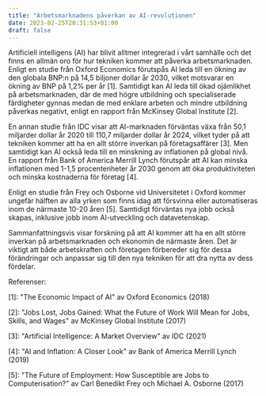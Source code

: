 ```yaml
---
title: "Arbetsmarknadens påverkan av AI-revolutionen"
date: 2023-02-25T20:31:53+01:00
draft: false
---
```


Artificiell intelligens (AI) har blivit alltmer integrerad i vårt samhälle och det finns en allmän oro för hur tekniken kommer att påverka arbetsmarknaden. Enligt en studie från Oxford Economics förutspås AI leda till en ökning av den globala BNP:n på 14,5 biljoner dollar år 2030, vilket motsvarar en ökning av BNP på 1,2% per år [1]. Samtidigt kan AI leda till ökad ojämlikhet på arbetsmarknaden, där de med högre utbildning och specialiserade färdigheter gynnas medan de med enklare arbeten och mindre utbildning påverkas negativt, enligt en rapport från McKinsey Global Institute [2].

En annan studie från IDC visar att AI-marknaden förväntas växa från 50,1 miljarder dollar år 2020 till 110,7 miljarder dollar år 2024, vilket tyder på att tekniken kommer att ha en allt större inverkan på företagsaffärer [3]. Men samtidigt kan AI också leda till en minskning av inflationen på global nivå. En rapport från Bank of America Merrill Lynch förutspår att AI kan minska inflationen med 1-1,5 procentenheter år 2030 genom att öka produktiviteten och minska kostnaderna för företag [4].

Enligt en studie från Frey och Osborne vid Universitetet i Oxford kommer ungefär hälften av alla yrken som finns idag att försvinna eller automatiseras inom de närmaste 10-20 åren [5]. Samtidigt förväntas nya jobb också skapas, inklusive jobb inom AI-utveckling och datavetenskap.

Sammanfattningsvis visar forskning på att AI kommer att ha en allt större inverkan på arbetsmarknaden och ekonomin de närmaste åren. Det är viktigt att både arbetskraften och företagen förbereder sig för dessa förändringar och anpassar sig till den nya tekniken för att dra nytta av dess fördelar.

Referenser:

[1]: "The Economic Impact of AI" av Oxford Economics (2018)

[2]: "Jobs Lost, Jobs Gained: What the Future of Work Will Mean for Jobs, Skills, and Wages" av McKinsey Global Institute (2017)

[3]: "Artificial Intelligence: A Market Overview" av IDC (2021)

[4]: "AI and Inflation: A Closer Look" av Bank of America Merrill Lynch (2019)

[5]: "The Future of Employment: How Susceptible are Jobs to Computerisation?" av Carl Benedikt Frey och Michael A. Osborne (2017)
